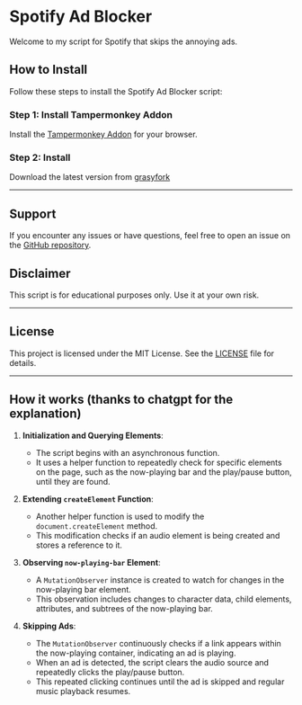# Spotify Ad Blocker

Welcome to my script for Spotify that skips the annoying ads.

## How to Install

Follow these steps to install the Spotify Ad Blocker script:

### Step 1: Install Tampermonkey Addon

Install the [Tampermonkey Addon](https://www.tampermonkey.net/) for your browser.

### Step 2: Install

Download the latest version from [grasyfork](https://greasyfork.org/de/scripts/501822-spotify-adblocker)

---

## Support

If you encounter any issues or have questions, feel free to open an issue on the [GitHub repository](https://github.com/snoopti/SpotifyAdBlocker/issues).

## Disclaimer

This script is for educational purposes only. Use it at your own risk.

---

## License

This project is licensed under the MIT License. See the [LICENSE](https://github.com/beqare/SpotifyAdBlocker/blob/main/LICENSE) file for details.

---

## How it works (thanks to chatgpt for the explanation)

1. **Initialization and Querying Elements**:

   - The script begins with an asynchronous function.
   - It uses a helper function to repeatedly check for specific elements on the page, such as the now-playing bar and the play/pause button, until they are found.

2. **Extending `createElement` Function**:

   - Another helper function is used to modify the `document.createElement` method.
   - This modification checks if an audio element is being created and stores a reference to it.

3. **Observing `now-playing-bar` Element**:

   - A `MutationObserver` instance is created to watch for changes in the now-playing bar element.
   - This observation includes changes to character data, child elements, attributes, and subtrees of the now-playing bar.

4. **Skipping Ads**:
   - The `MutationObserver` continuously checks if a link appears within the now-playing container, indicating an ad is playing.
   - When an ad is detected, the script clears the audio source and repeatedly clicks the play/pause button.
   - This repeated clicking continues until the ad is skipped and regular music playback resumes.
